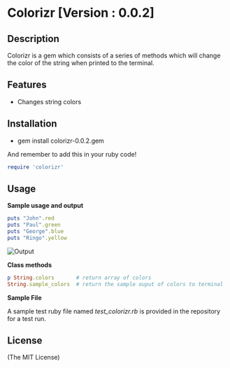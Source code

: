 # Colorizr [Version : 0.0.2]

## Description
Colorizr is a gem which consists of a series of methods which will change the color of the string when printed to the terminal. 

## Features
- Changes string colors

## Installation
- gem install colorizr-0.0.2.gem

And remember to add this in your ruby code!
```ruby
require 'colorizr'
```

## Usage

**Sample usage and output**
```ruby
puts "John".red
puts "Paul".green
puts "George".blue
puts "Ringo".yellow
```
![Output](https://d1khgl8swcnwva.cloudfront.net/images/list-797by.png)

**Class methods**
```ruby
p String.colors       # return array of colors
String.sample_colors  # return the sample ouput of colors to terminal
```

**Sample File**

A sample test ruby file named _test_colorizr.rb_ is provided in the repository for a test run.

## License
(The MIT License)

